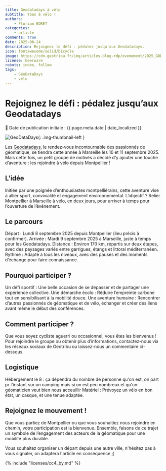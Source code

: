 ```yaml
---
title: Geodatadays à vélo
subtitle: Tous à velo !
authors:
    - Florian BORET
categories:
    - article
comments: true
date: 2025-08-24
description: Rejoignez le défi : pédalez jusqu’aux Geodatadays.
icon: fontawesome/solid/bicycle
image: https://cdn.geotribu.fr/img/articles-blog-rdp/evenement/2025_GDD.png
license: beerware
robots: index, follow
tags:
    - GéoDataDays
    - vélo
---
```


# Rejoignez le défi : pédalez jusqu’aux Geodatadays

:calendar: Date de publication initiale : {{ page.meta.date | date_localized }}

![GeoDataDays](https://cdn.geotribu.fr/img/logos-icones/geodatadays.png "GeoDataDays"){: .img-thumbnail-left }

Les [Geodatadays](https://www.geodatadays.fr/), le rendez-vous incontournable des passionnés de géomatique, se tiendra cette année à Marseille les 10 et 11 septembre 2025. Mais cette fois, un petit groupe de motivés a décidé d’y ajouter une touche d’aventure : les rejoindre à vélo depuis Montpellier !

## L'idée

Initiée par une poignée d’enthousiastes montpelliérains, cette aventure vise à allier sport, convivialité et engagement environnemental. L’objectif ? Relier Montpellier à Marseille à vélo, en deux jours, pour arriver à temps pour l’ouverture de l’événement.

## Le parcours

Départ : Lundi 8 septembre 2025 depuis Montpellier (lieu précis à confirmer).
Arrivée : Mardi 9 septembre 2025 à Marseille, juste à temps pour les Geodatadays.
Distance : Environ 170 km, répartis sur deux étapes, avec des paysages variés entre garrigues, étangs et littoral méditerranéen.
Rythme : Adapté à tous les niveaux, avec des pauses et des moments d’échange pour faire connaissance.

## Pourquoi participer ?

Un défi sportif : Une belle occasion de se dépasser et de partager une expérience collective.
Une démarche écolo : Réduire l’empreinte carbone tout en sensibilisant à la mobilité douce.
Une aventure humaine : Rencontrer d’autres passionnés de géomatique et de vélo, échanger et créer des liens avant même le début des conférences.

## Comment participer ?

Que vous soyez cycliste aguerri ou occasionnel, vous êtes les bienvenus ! Pour rejoindre le groupe ou obtenir plus d’informations, contactez-nous via les réseaux sociaux de Geotribu ou laissez-nous un commentaire ci-dessous.

## Logistique

Hébergement le 8 : ça dépendra du nombre de personne qu'on est, on part pr l'instant sur un camping mais si on est peu nombreux et qu'un géomaticien veut bien nous acceuillir
Matériel : Prévoyez un vélo en bon état, un casque, et une tenue adaptée.

## Rejoignez le mouvement !

Que vous partiez de Montpellier ou que vous souhaitiez nous rejoindre en chemin, votre participation est la bienvenue. Ensemble, faisons de ce trajet un symbole de l’engagement des acteurs de la géomatique pour une mobilité plus durable.

Vous souhaitez organiser un départ depuis une autre ville, n'hésitez pas à vous signaler, on adaptera l'article en conséquence ;)

<!-- geotribu:authors-block -->

{% include "licenses/cc4_by.md" %}
